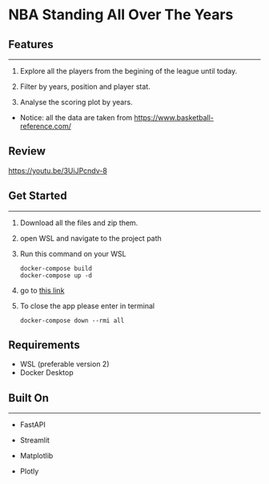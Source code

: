 # NBA Standing All Over The Years

## Features

---

1. Explore all the players from the begining of the league until today.

2. Filter by years, position and player stat.

3. Analyse the scoring plot by years.

* Notice: all the data are taken from <https://www.basketball-reference.com/>


## Review

https://youtu.be/3UiJPcndv-8

## Get Started

---

1. Download all the files and zip them.

2. open WSL and navigate to the project path

3. Run this command on your WSL

    ```CMD
    docker-compose build
    docker-compose up -d
    ```

4. go to [this link](http://localhost:8501 "")

5. To close the app please enter in terminal

    ```
    docker-compose down --rmi all 
    ```

## Requirements

* WSL (preferable version 2)
* Docker Desktop

## Built On

---

* FastAPI

* Streamlit

* Matplotlib

* Plotly
